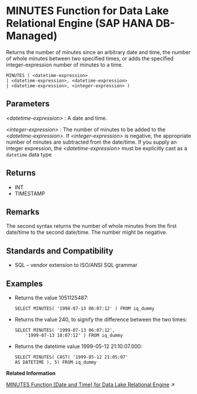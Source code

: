 <!-- loio488cdf45547747868ff78e55426175d9 -->

# MINUTES Function for Data Lake Relational Engine \(SAP HANA DB-Managed\)

Returns the number of minutes since an arbitrary date and time, the number of whole minutes between two specified times, or adds the specified integer-expression number of minutes to a time.



```
MINUTES ( <datetime-expression> 
| <datetime-expression>, <datetime-expression>
| <datetime-expression>, <integer-expression> )
```



<a name="loio488cdf45547747868ff78e55426175d9__section_ey4_hgn_vrb"/>

## Parameters

 *<datetime-expression\>*
 :   A date and time.

  *<integer-expression\>*
 :   The number of minutes to be added to the *<datetime-expression\>*. If *<integer-expression\>* is negative, the appropriate number of minutes are subtracted from the date/time. If you supply an integer expression, the *<datetime-expression\>* must be explicitly cast as a `datetime` data type

 

<a name="loio488cdf45547747868ff78e55426175d9__section_nr2_3gn_vrb"/>

## Returns

-   INT
-   TIMESTAMP



<a name="loio488cdf45547747868ff78e55426175d9__section_ytc_jgn_vrb"/>

## Remarks

The second syntax returns the number of whole minutes from the first date/time to the second date/time. The number might be negative.



<a name="loio488cdf45547747868ff78e55426175d9__section_bb5_jgn_vrb"/>

## Standards and Compatibility

-   SQL – vendor extension to ISO/ANSI SQL grammar



<a name="loio488cdf45547747868ff78e55426175d9__section_axg_kgn_vrb"/>

## Examples

-   Returns the value 1051125487:

    ```
    SELECT MINUTES( '1998-07-13 06:07:12' ) FROM iq_dummy
    ```

-   Returns the value 240, to signify the difference between the two times:

    ```
    SELECT MINUTES( '1999-07-13 06:07:12',
    	'1999-07-13 10:07:12' ) FROM iq_dummy
    ```

-   Returns the datetime value 1999-05-12 21:10:07.000:

    ```
    SELECT MINUTES( CAST( '1999-05-12 21:05:07'
    AS DATETIME ), 5) FROM iq_dummy
    ```


**Related Information**  


[MINUTES Function [Date and Time] for Data Lake Relational Engine](https://help.sap.com/viewer/19b3964099384f178ad08f2d348232a9/2023_1_QRC/en-US/a5648d4484f21015975efebd7ac03399.html "Returns the number of minutes since an arbitrary date and time, the number of whole minutes between two specified times, or adds the specified integer-expression number of minutes to a time.") :arrow_upper_right:

